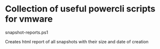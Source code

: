 # Collection of useful powercli scripts for vmware 

snapshot-reports.ps1

Creates html report of all snapshots with their size and date of creation
